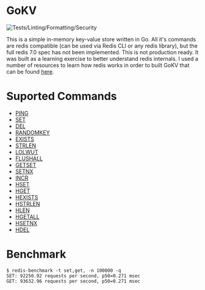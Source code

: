 # GoKV
![Tests/Linting/Formatting/Security](https://github.com/idugan100/GoKV/actions/workflows/main.yml/badge.svg)


This is a simple in-memory key-value store written in Go. All it's commands are redis compatible (can be used via Redis CLI or any redis library), but the full redis 7.0 spec has not been implemented. This is not production ready. It was built as a learning exercise to better understand redis internals. I used a number of resources to learn how redis works in order to built GoKV that can be found [here](./Resources.MD).

# Suported Commands
- [PING](https://redis.io/docs/latest/commands/ping/)
- [SET](https://redis.io/docs/latest/commands/set/)
- [DEL](https://redis.io/docs/latest/commands/del/)
- [RANDOMKEY](https://redis.io/docs/latest/commands/randkey/)
- [EXISTS](https://redis.io/docs/latest/commands/exists/)
- [STRLEN](https://redis.io/docs/latest/commands/strlen/)
- [LOLWUT](https://redis.io/docs/latest/commands/lolwut/)
- [FLUSHALL](https://redis.io/docs/latest/commands/flushall/)
- [GETSET](https://redis.io/docs/latest/commands/getset/)
- [SETNX](https://redis.io/docs/latest/commands/setnx/)
- [INCR](https://redis.io/docs/latest/commands/incr/)
- [HSET](https://redis.io/docs/latest/commands/hset/)
- [HGET](https://redis.io/docs/latest/commands/hget/)
- [HEXISTS](https://redis.io/docs/latest/commands/hexists/)
- [HSTRLEN](https://redis.io/docs/latest/commands/hstrlen/)
- [HLEN](https://redis.io/docs/latest/commands/hlen/)
- [HGETALL](https://redis.io/docs/latest/commands/hgetall/)
- [HSETNX](https://redis.io/docs/latest/commands/hsetnx/)
- [HDEL](https://redis.io/docs/latest/commands/hdel/)


# Benchmark
```
$ redis-benchmark -t set,get, -n 100000 -q                                                                                                                               
SET: 92250.92 requests per second, p50=0.271 msec
GET: 93632.96 requests per second, p50=0.271 msec  
```
